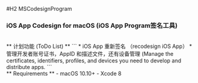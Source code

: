 #H2 MSCodesignProgram


### iOS App Codesign for macOS (iOS App Program签名工具) ###

<br/>
** 计划功能 (ToDo List) **
```
 * iOS App 重新签名 （recodesign iOS App）
 * 管理开发者账号证书，AppID 和描述文件，还有设备管理 (Manage the certificates, identifiers, profiles, and devices you need to develop and distribute apps.
```

<br/>
** Requirements **
- macOS 10.10+
- Xcode 8
